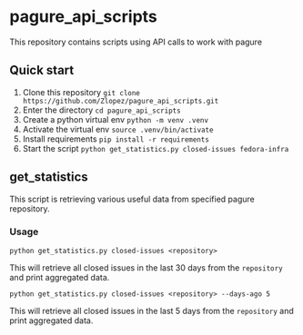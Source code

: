 # pagure_api_scripts
This repository contains scripts using API calls to work with pagure


## Quick start
1. Clone this repository
  `git clone https://github.com/Zlopez/pagure_api_scripts.git`
2. Enter the directory
  `cd pagure_api_scripts`
3. Create a python virtual env
  `python -m venv .venv`
4. Activate the virtual env
  `source .venv/bin/activate`
5. Install requirements
  `pip install -r requirements`
6. Start the script
  `python get_statistics.py closed-issues fedora-infra`

## get_statistics
This script is retrieving various useful data from specified pagure repository.

### Usage
`python get_statistics.py closed-issues <repository>`

This will retrieve all closed issues in the last 30 days from the `repository` and print aggregated data.

`python get_statistics.py closed-issues <repository> --days-ago 5`

This will retrieve all closed issues in the last 5 days from the `repository` and print aggregated data.
